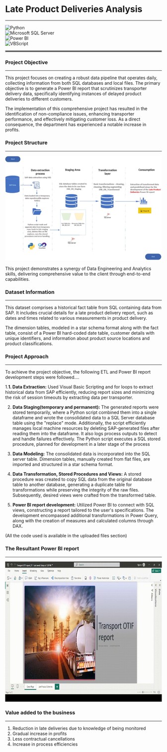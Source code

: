 # Late Product Deliveries Analysis
---

![Python](https://img.shields.io/badge/Programming-Python-blue?logo=python&logoColor=white&style=flat-square) <br>
![Microsoft SQL Server](https://img.shields.io/badge/Database-Microsoft_SQL_Server-darkblue?logo=microsoft-sql-server&logoColor=white&style=plastic) <br>
![Power BI](https://img.shields.io/badge/Analytics-Power_BI-yellow?logo=powerbi&logoColor=white&style=flat-square) <br>
![VBScript](https://img.shields.io/badge/Scripting-Visual_Basic-blue?logo=visual-studio&logoColor=white&style=flat-square)


<hr style="border: 2px solid gray;">

### Project Objective
---
This project focuses on creating a robust data pipeline that operates daily, collecting information from both SQL databases and local files. The primary objective is to generate a Power BI report that scrutinizes transporter delivery data, specifically identifying instances of delayed product deliveries to different customers.

The implementation of this comprehensive project has resulted in the identification of non-compliance issues, enhancing transporter performance, and effectively mitigating customer loss. As a direct consequence, the department has experienced a notable increase in profits.


### Project Structure
---

![Late-Product-Deliveries-Analysis-architecture](https://github.com/CarolMmai/Late-Product-Deliveries-Analysis/blob/main/Late_Product_Deliveries_Analysis_Architecture.JPG)

This project demonstrates a synergy of Data Engineering and Analytics skills, delivering comprehensive value to the client through end-to-end capabilities.


### Dataset Information
---

This dataset comprises a historical fact table from SQL containing data from SAP. It includes crucial details for a late product delivery report, such as dates and times related to various measurements in product delivery.

The dimension tables, modeled in a star schema format along with the fact table, consist of a Power BI hard-coded date table, customer details with unique identifiers, and information about product source locations and product classifications.


### Project Approach
---

To achieve the project objective, the following ETL and Power BI report development steps were followed....

1.**1. Data Extraction:**
Used Visual Basic Scripting and for loops to extract historical data from SAP efficiently, reducing report sizes and minimizing the risk of session timeouts by extracting data per transporter.

2. **Data Staging(temporary and permanent):**
The generated reports were stored temporarily, where a Python script combined them into a single dataframe and wrote the consolidated data to a SQL Server database table using the "replace" mode. Additionally, the script efficiently manages local machine resources by deleting SAP-generated files after reading them into the dataframe. It also logs process outputs to detect and handle failures effectively. The Python script executes a SQL stored procedure, planned for development in a later stage of the process

3. **Data Modeling:**
The consolidated data is incorporated into the SQL server table. Dimension tables, manually created from flat files, are imported and structured in a star schema format.

4. **Data Transformation, Stored Procedures and Views:**
A stored procedure was created to copy SQL data from the original database table to another database, generating a duplicate table for transformations while preserving the integrity of the raw files. Subsequently, desired views were crafted from the transformed table. 

5. **Power BI report development:**
Utilized Power BI to connect with SQL views, constructing a report tailored to the user's specifications. The development encompassed additional transformations in Power Query, along with the creation of measures and calculated columns through DAX.

(All the code used is available in the uploaded files section)


### The Resultant Power BI report
---

<p align="center">
  <img src="https://github.com/CarolMmai/Late-Product-Deliveries-Analysis/blob/main/Power_BI_report_Late_product_delivery.gif" width="800" height="450" alt="Late Product Delivery Power BI Report">
</p>


### Value added to the business
---
1. Reduction in late deliveries due to knowledge of being monitored
2. Gradual increase in profits
3. Less contractual cancellations
4. Increase in process efficiencies
